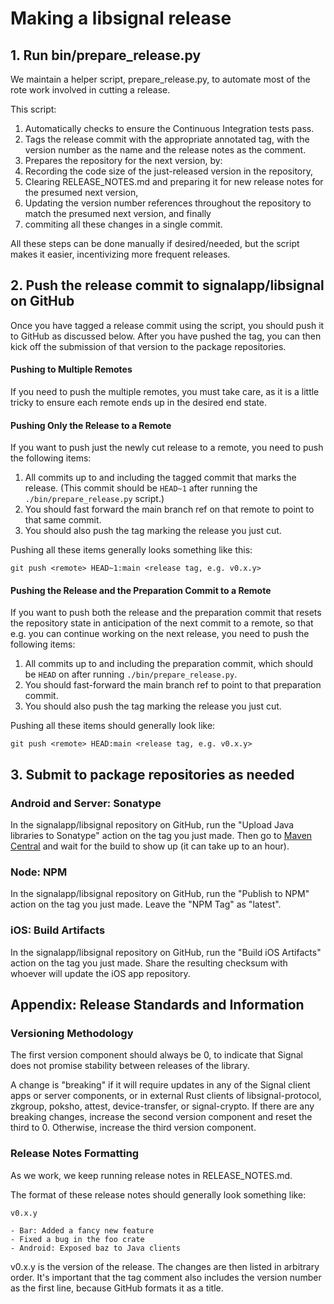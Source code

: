 # Making a libsignal release

## 1. Run bin/prepare_release.py

We maintain a helper script, prepare_release.py, to automate most of the rote work involved in cutting a release.

This script:

1. Automatically checks to ensure the Continuous Integration tests pass.
2. Tags the release commit with the appropriate annotated tag, with the version number as the name and the release notes as the comment.
3. Prepares the repository for the next version, by:
  1. Recording the code size of the just-released version in the repository,
  2. Clearing RELEASE_NOTES.md and preparing it for new release notes for the presumed next version,
  3. Updating the version number references throughout the repository to match the presumed next version, and finally
  4. commiting all these changes in a single commit.

All these steps can be done manually if desired/needed, but the script makes it easier, incentivizing more frequent releases.

## 2. Push the release commit to signalapp/libsignal on GitHub

Once you have tagged a release commit using the script, you should push it to GitHub as discussed below. After you have pushed the tag, you can then kick off the submission of that version to the package repositories.

#### Pushing to Multiple Remotes

If you need to push the multiple remotes, you must take care, as it is a little tricky to ensure each remote ends up in the desired end state.

#### Pushing Only the Release to a Remote

If you want to push just the newly cut release to a remote, you need to push the following items:

1. All commits up to and including the tagged commit that marks the release. (This commit should be `HEAD~1` after running the `./bin/prepare_release.py` script.)
2. You should fast forward the main branch ref on that remote to point to that same commit.
3. You should also push the tag marking the release you just cut.

Pushing all these items generally looks something like this:

```
git push <remote> HEAD~1:main <release tag, e.g. v0.x.y>
```

#### Pushing the Release and the Preparation Commit to a Remote

If you want to push both the release and the preparation commit that resets the repository state in anticipation of the next commit to a remote, so that e.g. you can continue working on the next release, you need to push the following items:

1. All commits up to and including the preparation commit, which should be `HEAD` on after running `./bin/prepare_release.py`.
2. You should fast-forward the main branch ref to point to that preparation commit.
3. You should also push the tag marking the release you just cut.

Pushing all these items should generally look like:

```
git push <remote> HEAD:main <release tag, e.g. v0.x.y>
```

## 3. Submit to package repositories as needed

### Android and Server: Sonatype

In the signalapp/libsignal repository on GitHub, run the "Upload Java libraries to Sonatype" action on the tag you just made. Then go to [Maven Central][] and wait for the build to show up (it can take up to an hour).

[Maven Central]: https://central.sonatype.com/artifact/org.signal/libsignal-client/versions

### Node: NPM

In the signalapp/libsignal repository on GitHub, run the "Publish to NPM" action on the tag you just made. Leave the "NPM Tag" as "latest".

### iOS: Build Artifacts

In the signalapp/libsignal repository on GitHub, run the "Build iOS Artifacts" action on the tag you just made. Share the resulting checksum with whoever will update the iOS app repository.

## Appendix: Release Standards and Information

### Versioning Methodology

The first version component should always be 0, to indicate that Signal does not promise stability between releases of the library.

A change is "breaking" if it will require updates in any of the Signal client apps or server components, or in external Rust clients of libsignal-protocol, zkgroup, poksho, attest, device-transfer, or signal-crypto. If there are any breaking changes, increase the second version component and reset the third to 0. Otherwise, increase the third version component.

### Release Notes Formatting

As we work, we keep running release notes in RELEASE_NOTES.md.

The format of these release notes should generally look something like:

```
v0.x.y

- Bar: Added a fancy new feature
- Fixed a bug in the foo crate
- Android: Exposed baz to Java clients
```

v0.x.y is the version of the release. The changes are then listed in arbitrary order. It's important that the tag comment also includes the version number as the first line, because GitHub formats it as a title.